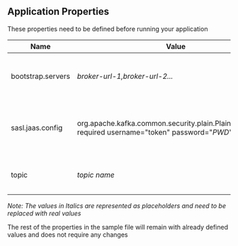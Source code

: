 
## Application Properties

These properties need to be defined before running your application

|  Name | Value  | Description  |
|---|---|---|
|  bootstrap.servers | *broker-url-1,broker-url-2...*  | Get the list of IBM EventStream brokers. [IBM Documentation](https://cloud.ibm.com/docs/EventStreams?topic=EventStreams-connecting)  |
| sasl.jaas.config | org.apache.kafka.common.security.plain.PlainLoginModule required username="token" password="*PWD*" | Get password from IBM Event Stream Console under Service Credentials. |
| topic | *topic name* | Use the topic name that you created in IBM Event Streams |

*Note: The values in Italics are represented as placeholders and need to be replaced with real values*

The rest of the properties in the sample file will remain with already defined values and does not require any changes
